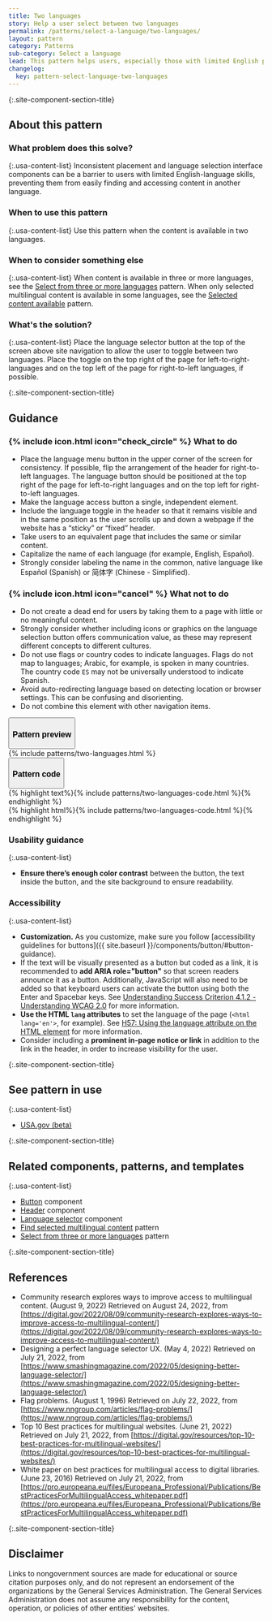 ```yaml
---
title: Two languages
story: Help a user select between two languages
permalink: /patterns/select-a-language/two-languages/
layout: pattern
category: Patterns
sub-category: Select a language
lead: This pattern helps users, especially those with limited English proficiency, select their preferred language when visiting a website in two languages, like English and Spanish.
changelog:
  key: pattern-select-language-two-languages
---
```


{:.site-component-section-title}
## About this pattern

### What problem does this solve?

{:.usa-content-list}
Inconsistent placement and language selection interface components can be a barrier to users with limited English-language skills, preventing them from easily finding and accessing content in another language.

### When to use this pattern 

{:.usa-content-list}
Use this pattern when the content is available in two languages. 

### When to consider something else

{:.usa-content-list}
When content is available in three or more languages, see the <a href="{{ site.baseurl }}/patterns/select-a-language/three-or-more-languages/">Select from three or more languages</a> pattern. When only selected multilingual content is available in some languages, see the 
 <a href="{{ site.baseurl }}/patterns/select-a-language/selected-content/">Selected content available</a> pattern.

### What's the solution?

{:.usa-content-list}
Place the language selector button at the top of the screen above site navigation to allow the user to toggle between two languages. Place the toggle on the top right of the page for left-to-right-languages and on the top left of the page for right-to-left languages, if possible.

{:.site-component-section-title}
## Guidance

<div class="grid-row grid-gap-3">
  <div class="tablet:grid-col">
    <div class="do-dont">
      <div class="do-dont__do">
        <h3 class="do-dont__heading">
          {% include icon.html icon="check_circle" %}
          What to do
        </h3>
        <div class="do-dont__content">
          <ul>
            <li>Place the language menu button in the upper corner of the screen for consistency. If possible, flip the arrangement of the header for right-to-left languages. The language button should be positioned at the top right of the page for left-to-right languages and on the top left for right-to-left languages.</li>
            <li>Make the language access button a single, independent element.</li>
            <li>Include the language toggle in the header so that it remains visible and in the same position as the user scrolls up and down a webpage if the website has a “sticky” or “fixed” header.</li>
            <li>Take users to an equivalent page that includes the same or similar content.</li>
            <li>Capitalize the name of each language (for example, English, Español).</li>
            <li>Strongly consider labeling the name in the common, native language like <span lang="es" xml:lang="es">Español</span> (Spanish) or <span lang="zh" xml:lang="zh">简体字</span> (Chinese - Simplified).</li>
          </ul> 
        </div>
      </div>
    </div>
  </div>
  <div class="tablet:grid-col">
    <div class="do-dont">
      <div class="do-dont__dont">
        <h3 class="do-dont__heading">
          {% include icon.html icon="cancel" %}
          What not to do
        </h3>
        <div class="do-dont__content">
          <ul>
            <li>Do not create a dead end for users by taking them to a page with little or no meaningful content.</li>
            <li>Strongly consider whether including icons or graphics on the language selection button offers communication value, as these may represent different concepts to different cultures.</li>
            <li>Do not use flags or country codes to indicate languages. Flags do not map to languages; Arabic, for example, is spoken in many countries. The country code <code>ES</code> may not be universally understood to indicate Spanish.</li>
            <li>Avoid auto-redirecting language based on detecting location or browser settings. This can be confusing and disorienting.</li>
            <li>Do not combine this element with other navigation items.</li>
          </ul>
        </div>
      </div>
    </div>
  </div>
</div>

<div class="usa-accordion usa-accordion--bordered site-accordion-code site-component-preview margin-top-4">
  <button class="usa-accordion__button" aria-controls="accordion-preview" aria-expanded="true"><h3 id="pattern-preview">Pattern preview</h3></button>
  <div id="accordion-preview" class="usa-accordion__content">
    {% include patterns/two-languages.html %}
  </div>
</div>
<div class="usa-accordion usa-accordion--bordered site-accordion-code site-component-preview">
  <button class="usa-accordion__button" aria-controls="accordion-code" aria-expanded="false"><h3 id="pattern-code">Pattern code</h3></button>
  <div id="accordion-code" class="usa-accordion__content highlight-code copy-code">
    <div class="usa-sr-only">
      {% highlight text%}{% include patterns/two-languages-code.html %}{% endhighlight %}
    </div>
    {% highlight html%}{% include patterns/two-languages-code.html %}{% endhighlight %}
  </div>
</div>

### Usability guidance

{:.usa-content-list}
- <strong>Ensure there’s enough color contrast</strong> between the button, the text inside the button, and the site background to ensure readability.

### Accessibility 

{:.usa-content-list}
- <strong>Customization.</strong> As you customize, make sure you follow [accessibility guidelines for buttons]({{ site.baseurl }}/components/button/#button-guidance).
- If the text will be visually presented as a button but coded as a link, it is recommended to <strong>add ARIA role="button"</strong> so that screen readers announce it as a button. Additionally, JavaScript will also need to be added so that keyboard users can activate the button using both the Enter and Spacebar keys. See [Understanding Success Criterion 4.1.2 - Understanding WCAG 2.0](https://www.w3.org/TR/UNDERSTANDING-WCAG20/ensure-compat-rsv.html) for more information.
- <strong>Use the HTML `lang` attributes</strong> to set the language of the page (`<html lang='en'>`, for example). See [H57: Using the language attribute on the HTML element](https://www.w3.org/WAI/WCAG21/Techniques/html/H57) for more information.
- Consider including a <strong>prominent in-page notice or link</strong> in addition to the link in the header, in order to increase visibility for the user.

{:.site-component-section-title}
## See pattern in use

{:.usa-content-list}
- <a href="http://beta.usa.gov/">USA.gov (beta)</a>

{:.site-component-section-title}
## Related components, patterns, and templates

{:.usa-content-list}
- <a href="{{ site.baseurl }}/components/button/">Button</a> component
- <a href="{{ site.baseurl }}/components/header/">Header</a> component
- <a href="{{ site.baseurl }}/components/language-selector/">Language selector</a> component
- <a href="{{ site.baseurl }}/patterns/select-a-language/selected-content/">Find selected multilingual content</a> pattern
- <a href="{{ site.baseurl }}/patterns/select-a-language/three-or-more-languages/">Select from three or more languages</a> pattern

{:.site-component-section-title}
## References
- Community research explores ways to improve access to multilingual content. (August 9, 2022) Retrieved on August 24, 2022, from [https://digital.gov/2022/08/09/community-research-explores-ways-to-improve-access-to-multilingual-content/](https://digital.gov/2022/08/09/community-research-explores-ways-to-improve-access-to-multilingual-content/)
- Designing a perfect language selector UX. (May 4, 2022) Retrieved on July 21, 2022, from [https://www.smashingmagazine.com/2022/05/designing-better-language-selector/](https://www.smashingmagazine.com/2022/05/designing-better-language-selector/)
- Flag problems. (August 1, 1996) Retrieved on July 22, 2022, from [https://www.nngroup.com/articles/flag-problems/](https://www.nngroup.com/articles/flag-problems/)
- Top 10 Best practices for multilingual websites. (June 21, 2022) Retrieved on July 21, 2022, from [https://digital.gov/resources/top-10-best-practices-for-multilingual-websites/](https://digital.gov/resources/top-10-best-practices-for-multilingual-websites/)
- White paper on best practices for multilingual access to digital libraries. (June 23, 2016) Retrieved on July 21, 2022, from [https://pro.europeana.eu/files/Europeana_Professional/Publications/BestPracticesForMultilingualAccess_whitepaper.pdf](https://pro.europeana.eu/files/Europeana_Professional/Publications/BestPracticesForMultilingualAccess_whitepaper.pdf)


{:.site-component-section-title}
## Disclaimer
Links to nongovernment sources are made for educational or source citation purposes only, and do not represent an endorsement of the organizations by the General Services Administration. The General Services Administration does not assume any responsibility for the content, operation, or policies of other entities' websites.